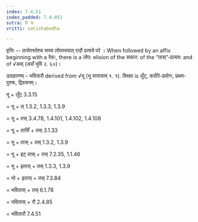 ```yaml
---
index: 7.4.51
index_padded: 7.4.051
sutra: रि च
vritti: satishabodha

---
```

वृत्तिः -- तासेरस्तेश्च सस्य लोपस्स्यात् रादौ प्रत्यये परे । When followed by an affix beginning with a रेफ:, there is a लोप: elision of the सकार: of the “तास्”-प्रत्यय: and of √अस् (असँ भुवि २. ६०)।


उदाहरणम् – भवितारौ derived from √भू (भू सत्तायाम् १. १). विवक्षा is लुँट्, कर्तरि-प्रयोगः, प्रथम-पुरुषः, द्विवचनम्।


भू + लुँट् 3.3.15 

= भू + ल् 1.3.2, 1.3.3, 1.3.9

= भू + तस् 3.4.78, 1.4.101, 1.4.102, 1.4.108

= भू + तासिँ + तस् 3.1.33

= भू + तास् + तस् 1.3.2, 1.3.9

= भू + इट् तास् + तस् 7.2.35, 1.1.46

= भू + इतास् + तस् 1.3.3, 1.3.9

= भो + इतास् + तस् 7.3.84

= भवितास् + तस् 6.1.78

= भवितास् + रौ 2.4.85

= भवितारौ 7.4.51